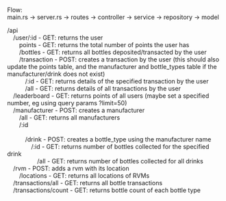 Flow: <br/>
main.rs -> server.rs -> routes -> controller -> service -> repository -> model

/api
 </br>&emsp;/user/:id              - GET: returns the user
 </br>&emsp;&emsp;points            - GET: returns the total number of points the user has
 </br>&emsp;&emsp;/bottles           - GET: returns all bottles deposited/transacted by the user
 </br>&emsp;&emsp;/transaction       - POST: creates a transaction by the user (this should also update the points table, and the manufacturer and bottle_types table if the manufacturer/drink does not exist)
 </br>&emsp;&emsp;&emsp;/:id           - GET: returns details of the specified transaction by the user
 </br>&emsp;&emsp;&emsp;/all           - GET: returns details of all transactions by the user
 </br>&emsp;/leaderboard           - GET: returns points of all users (maybe set a specified number, eg using query params ?limit=50)
 </br>&emsp;/manufacturer          - POST: creates a manufacturer
 </br>&emsp;&emsp;/all               - GET: returns all manufacturers
 </br>&emsp;&emsp;/:id                
 </br>&emsp;&emsp;&emsp;/drink         - POST: creates a bottle_type using the manufacturer name
 </br>&emsp;&emsp;&emsp;&emsp;/:id       - GET: returns number of bottles collected for the specified drink
 </br>&emsp;&emsp;&emsp;&emsp;&emsp;/all       - GET: returns number of bottles collected for all drinks
 </br>&emsp;/rvm  - POST: adds a rvm with its location
 </br>&emsp;&emsp;/locations         - GET: returns all locations of RVMs
 </br>&emsp;/transactions/all  - GET: returns all bottle transactions
 </br>&emsp;/transactions/count - GET: returns bottle count of each bottle type
